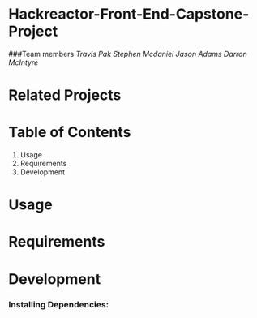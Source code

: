 # Hackreactor-Front-End-Capstone-Project
###Team members 
  _Travis Pak_
  _Stephen Mcdaniel_
  _Jason Adams_
  _Darron McIntyre_


# Related Projects



# Table of Contents 
  1. Usage
  2. Requirements
  3. Development



# Usage




# Requirements







# Development

  ### Installing Dependencies:
